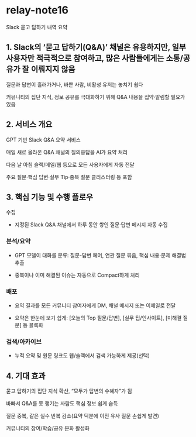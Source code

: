 # relay-note16

Slack 묻고 답하기 내역 요약

## 1. Slack의 ‘묻고 답하기(Q&A)’ 채널은 유용하지만, 일부 사용자만 적극적으로 참여하고, 많은 사람들에게는 소통/공유가 잘 이뤄지지 않음

질문과 답변이 흘러가거나, 바쁜 사람, 비활성 유저는 놓치기 쉽다

커뮤니티의 집단 지식, 정보 공유를 극대화하기 위해 Q&A 내용을 집약·알림할 필요가 있음

## 2. 서비스 개요

GPT 기반 Slack Q&A 요약 서비스

매일 새로 올라온 Q&A 채널의 질의응답을 AI가 요약 처리

다음 날 아침 슬랙/메일/웹 등으로 모든 사용자에게 자동 전달

주요 질문·핵심 답변·실무 Tip·중복 질문 클러스터링 등 포함

## 3. 핵심 기능 및 수행 플로우

수집

- 지정된 Slack Q&A 채널에서 하루 동안 쌓인 질문·답변 메시지 자동 수집

### 분석/요약

- GPT 모델이 대화를 분류: 질문-답변 페어, 연관 질문 묶음, 핵심 내용·문제 해결법 추출

- 중복이나 이미 해결된 이슈는 자동으로 Compact하게 처리

### 배포

- 요약 결과를 모든 커뮤니티 참여자에게 DM, 채널 메시지 또는 이메일로 전달

- 요약은 한눈에 보기 쉽게: [오늘의 Top 질문/답변], [실무 팁/인사이트], [미해결 질문] 등 블록화

### 검색/아카이브

- 누적 요약 및 원문 링크도 웹/슬랙에서 검색 가능하게 제공(선택)

## 4. 기대 효과

묻고 답하기의 집단 지식 확산, “모두가 답변의 수혜자”가 됨

바빠서 Q&A를 못 챙기는 사람도 핵심 정보 쉽게 습득

질문 중복, 같은 실수 반복 감소(요약 덕분에 이전 유사 질문 손쉽게 발견)

커뮤니티의 참여/학습/공유 문화 활성화
